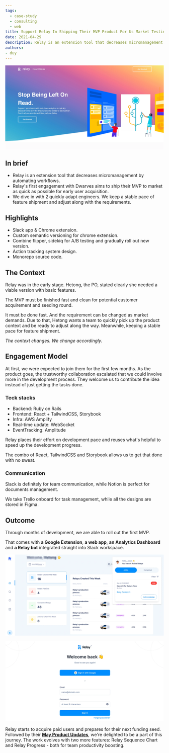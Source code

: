 ```yaml
---
tags: 
  - case-study
  - consulting
  - web
title: Support Relay In Shipping Their MVP Product For Us Market Testing
date: 2021-04-29
description: Relay is an extension tool that decreases micromanagement by automating workflows.Relay's first engagement with Dwarves aims to ship their MVP to market as quick as possible for early user acquisition. We dive in with 2 quickly adapt engineers. We keep a stable pace of feature shipment and adjust along with the requirements.
authors: 
- duy
---
```


![](assets/support-relay-in-shipping-their-mvp-product-for-us-market-testing_7ba0ab212be0b82800b89bcd86505dba_md5.webp)

## In brief
- Relay is an extension tool that decreases micromanagement by automating workflows.
- Relay's first engagement with Dwarves aims to ship their MVP to market as quick as possible for early user acquisition.
- We dive in with 2 quickly adapt engineers. We keep a stable pace of feature shipment and adjust along with the requirements. 

## Highlights
- Slack app & Chrome extension.
- Custom semantic versioning for chrome extension.
- Combine flipper, sidekiq for A/B testing and gradually roll out new version.
- Action tracking system design.
- Monorepo source code.

## The Context
Relay was in the early stage. Hetong, the PO, stated clearly she needed a viable version with basic features.

The MVP must be finished fast and clean for potential customer acquirement and seeding round.

It must be done fast. And the requirement can be changed as market demands. Due to that, Hetong wants a team to quickly pick up the product context and be ready to adjust along the way. Meanwhile, keeping a stable pace for feature shipment.

*The context changes. We change accordingly.*

## Engagement Model
At first, we were expected to join them for the first few months. As the product goes, the trustworthy collaboration escalated that we could involve more in the development process. They welcome us to contribute the idea instead of just getting the tasks done.

### Teck stacks
- Backend: Ruby on Rails
- Frontend: React + TailwindCSS, Storybook 
- Infra: AWS Amplify
- Real-time update: WebSocket
- EventTracking: Amplitude

Relay places their effort on development pace and reuses what's helpful to speed up the development progress. 

The combo of React, TailwindCSS and Storybook allows us to get that done with no sweat.

### Communication
Slack is definitely for team communication, while Notion is perfect for documents management. 

We take Trello onboard for task management, while all the designs are stored in Figma. 

## Outcome
Through months of development, we are able to roll out the first MVP. 

That comes with **a Google Extension**, **a web app**, **an Analytics Dashboard** and **a Relay bot** integrated straight into Slack workspace.

![](assets/support-relay-in-shipping-their-mvp-product-for-us-market-testing_57b30c85eea9fbabca8c8894a019ff71_md5.webp)

![](assets/support-relay-in-shipping-their-mvp-product-for-us-market-testing_cf7deedef0cc5bb418fd945d594c68ef_md5.webp)

Relay starts to acquire paid users and prepares for their next funding seed. Followed by their **[May Product Updates](https://teamrelay.medium.com/relay-product-updates-may-2021-f7b3db7002c5)**, we're delighted to be a part of this journey. The work evolves with two more features: Relay Sequence Chart and Relay Progress - both for team productivity boosting.